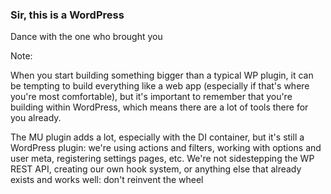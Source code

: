 ### Sir, this is a WordPress

Dance with the one who brought you

Note:

When you start building something bigger than a typical WP plugin, it can be tempting to build everything like a web app (especially if that's where you're most comfortable), but it's important to remember that you're building within WordPress, which means there are a lot of tools there for you already.

The MU plugin adds a lot, especially with the DI container, but it's still a WordPress plugin: we're using actions and filters, working with options and user meta, registering settings pages, etc. We're not sidestepping the WP REST API, creating our own hook system, or anything else that already exists and works well: don't reinvent the wheel
